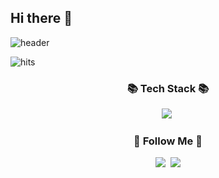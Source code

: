## Hi there 👋
![header](https://capsule-render.vercel.app/api?type=slice&color=gradient&height=160&section=header&text=안녕하하세요!%20I'm%20선유입니다!&fontAlign=50&fontAlignY=70&fontSize=90&fontColor=000000)

![hits](https://hits.seeyoufarm.com/api/count/incr/badge.svg?url=https%3A%2F%2Fgithub.com%2Fsssyyysss109&edge_flat=false&title=hits)


<h3 align="center">📚 Tech Stack 📚</h3>
<p align="center">
  <img src="https://img.shields.io/badge/Python-3766AB?style=flat-square&logo=Python&logoColor=white"/></a>&nbsp 
</p>

<h3 align="center">🌈 Follow Me 🌈</h3>
<p align="center">
  <a href="https://www.instagram.com/sunnyxx_u/"><img src="https://img.shields.io/badge/Instagram-E4405F?style=flat-square&logo=Instagram&logoColor=white&link=https://www.instagram.com/sunnyxx_u/"/></a>&nbsp
<a href="mailto:sunyu0323@gmail.com"><img src="https://img.shields.io/badge/Gmail-d14836?style=flat-square&logo=Gmail&logoColor=white&link=sunyu0323@gmail.com"/></a>
</p>


